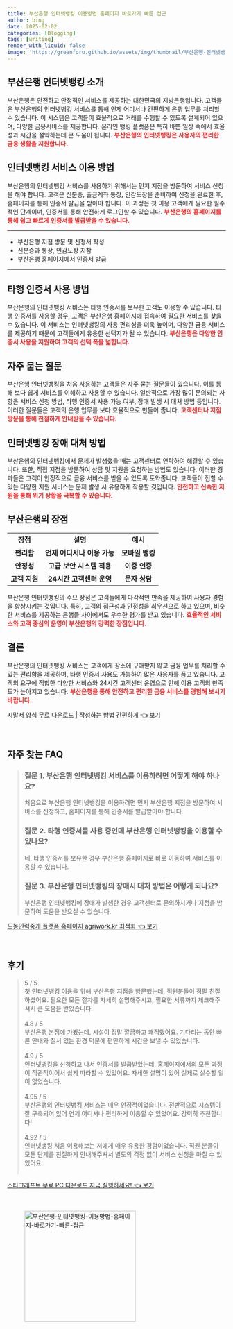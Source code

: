```yaml
---
title: 부산은행 인터넷뱅킹 이용방법 홈페이지 바로가기 빠른 접근
author: bing
date: 2025-02-02
categories: [Blogging]
tags: [writing]
render_with_liquid: false
image: 'https://greenforu.github.io/assets/img/thumbnail/부산은행-인터넷뱅킹-이용방법-홈페이지-바로가기-빠른-접근.webp'
---
```



<h2 id='부산은행 인터넷뱅킹 소개'>부산은행 인터넷뱅킹 소개</h2>

<p>부산은행은 안전하고 안정적인 서비스를 제공하는 대한민국의 지방은행입니다. 고객들은 부산은행의 인터넷뱅킹 서비스를 통해 언제 어디서나 간편하게 은행 업무를 처리할 수 있습니다. 이 시스템은 고객들이 효율적으로 거래를 수행할 수 있도록 설계되어 있으며, 다양한 금융서비스를 제공합니다. 온라인 뱅킹 플랫폼은 특히 바쁜 일상 속에서 효율성과 시간을 절약하는데 큰 도움이 됩니다. <b><span style="color: #ee2323;">부산은행의 인터넷뱅킹은 사용자의 편리한 금융 생활을 지원합니다.</span></b></p>

<h2 id='인터넷뱅킹 서비스 이용 방법'>인터넷뱅킹 서비스 이용 방법</h2>

<p>부산은행의 인터넷뱅킹 서비스를 사용하기 위해서는 먼저 지점을 방문하여 서비스 신청을 해야 합니다. 고객은 신분증, 출금계좌 통장, 인감도장을 준비하여 신청을 완료한 후, 홈페이지를 통해 인증서 발급을 받아야 합니다. 이 과정은 첫 이용 고객에게 필요한 필수적인 단계이며, 인증서를 통해 안전하게 로그인할 수 있습니다. <b><span style="color: #ee2323;">부산은행의 홈페이지를 통해 쉽고 빠르게 인증서를 발급받을 수 있습니다.</span></b></p>

<hr />

<ul>
    <li>부산은행 지점 방문 및 신청서 작성</li>
    <li>신분증과 통장, 인감도장 지참</li>
    <li>부산은행 홈페이지에서 인증서 발급</li>
</ul>

<hr />

<h2 id='타행 인증서 사용 방법'>타행 인증서 사용 방법</h2>

<p>부산은행의 인터넷뱅킹 서비스는 타행 인증서를 보유한 고객도 이용할 수 있습니다. 타행 인증서를 사용할 경우, 고객은 부산은행 홈페이지에 접속하여 필요한 서비스를 찾을 수 있습니다. 이 서비스는 인터넷뱅킹의 사용 편리성을 더욱 높이며, 다양한 금융 서비스를 제공하기 때문에 고객들에게 유용한 선택지가 될 수 있습니다. <b><span style="color: #ee2323;">부산은행은 다양한 인증서 사용을 지원하여 고객의 선택 폭을 넓힙니다.</span></b></p>

<h2 id='자주 묻는 질문'>자주 묻는 질문</h2>

<p>부산은행 인터넷뱅킹을 처음 사용하는 고객들은 자주 묻는 질문들이 있습니다. 이를 통해 보다 쉽게 서비스를 이해하고 사용할 수 있습니다. 일반적으로 가장 많이 문의되는 사항은 서비스 신청 방법, 타행 인증서 사용 가능 여부, 장애 발생 시 대처 방법 등입니다. 이러한 질문들은 고객의 은행 업무를 보다 효율적으로 만들어 줍니다. <b><span style="color: #ee2323;">고객센터나 지점 방문을 통해 친절하게 안내받을 수 있습니다.</span></b></p>

<h2 id='인터넷뱅킹 장애 대처 방법'>인터넷뱅킹 장애 대처 방법</h2>

<p>부산은행의 인터넷뱅킹에서 문제가 발생했을 때는 고객센터로 연락하여 해결할 수 있습니다. 또한, 직접 지점을 방문하여 상담 및 지원을 요청하는 방법도 있습니다. 이러한 경과들은 고객이 안정적으로 금융 서비스를 받을 수 있도록 도와줍니다. 고객들이 접할 수 있는 다양한 지원 서비스는 문제 발생 시 유용하게 작용할 것입니다. <b><span style="color: #ee2323;">안전하고 신속한 지원을 통해 위기 상황을 극복할 수 있습니다.</span></b></p>

<h2 id='부산은행의 장점'>부산은행의 장점</h2>

<table>
    <tr>
        <td style="text-align: center; height: 17px;"><b>장점</b></td>
        <td style="text-align: center; height: 17px;"><b>설명</b></td>
        <td style="text-align: center; height: 17px;"><b>예시</b></td>
    </tr>
    <tr>
        <td style="text-align: center; height: 17px;"><b>편리함</b></td>
        <td style="text-align: center; height: 17px;"><b>언제 어디서나 이용 가능</b></td>
        <td style="text-align: center; height: 17px;"><b>모바일 뱅킹</b></td>
    </tr>
    <tr>
        <td style="text-align: center; height: 17px;"><b>안정성</b></td>
        <td style="text-align: center; height: 17px;"><b>고급 보안 시스템 적용</b></td>
        <td style="text-align: center; height: 17px;"><b>이중 인증</b></td>
    </tr>
    <tr>
        <td style="text-align: center; height: 17px;"><b>고객 지원</b></td>
        <td style="text-align: center; height: 17px;"><b>24시간 고객센터 운영</b></td>
        <td style="text-align: center; height: 17px;"><b>문자 상담</b></td>
    </tr>
</table>

<p>부산은행 인터넷뱅킹의 주요 장점은 고객들에게 다각적인 만족을 제공하여 사용자 경험을 향상시키는 것입니다. 특히, 고객의 접근성과 안정성을 최우선으로 하고 있으며, 비슷한 서비스를 제공하는 은행들 사이에서도 우수한 평가를 받고 있습니다. <b><span style="color: #ee2323;">효율적인 서비스와 고객 중심의 운영이 부산은행의 강력한 장점입니다.</span></b></p>

<h2 id='결론'>결론</h2>

<p>부산은행의 인터넷뱅킹 서비스는 고객에게 장소에 구애받지 않고 금융 업무를 처리할 수 있는 편리함을 제공하며, 타행 인증서 사용도 가능하여 많은 사용자를 품고 있습니다. 고객의 요구에 적합한 다양한 서비스와 24시간 고객센터 운영으로 인해 이용 고객의 만족도가 높아지고 있습니다. <b><span style="color: #ee2323;">부산은행을 통해 안전하고 편리한 금융 서비스를 경험해 보시기 바랍니다.</span></b></p>


<p><a class="click-button" title="시말서 양식 무료 다운로드 | 작성하는 방법 간편하게" href="https://greenforu.github.io/posts/%EC%8B%9C%EB%A7%90%EC%84%9C-%EC%96%91%EC%8B%9D-%EB%AC%B4%EB%A3%8C-%EB%8B%A4%EC%9A%B4%EB%A1%9C%EB%93%9C-%EC%9E%91%EC%84%B1%ED%95%98%EB%8A%94-%EB%B0%A9%EB%B2%95-%EA%B0%84%ED%8E%B8%ED%95%98%EA%B2%8C/" rel="dofollow">시말서 양식 무료 다운로드 | 작성하는 방법 간편하게 👈 보기</a></p><br>
<h2 id='자주_찾는_FAQ'>자주 찾는 FAQ</h2>
<div itemscope="" itemtype="https://schema.org/FAQPage"> 
<blockquote> 
<div itemscope="" itemprop="mainEntity" itemtype="https://schema.org/Question"> 
<h3 itemprop="name">질문 1. 부산은행 인터넷뱅킹 서비스를 이용하려면 어떻게 해야 하나요?</h3> 
<div itemscope="" itemprop="acceptedAnswer" itemtype="https://schema.org/Answer"> 
<span itemprop="text"> 
<p>처음으로 부산은행 인터넷뱅킹을 이용하려면 먼저 부산은행 지점을 방문하여 서비스를 신청하고, 홈페이지를 통해 인증서를 발급받아야 합니다.</p> 
</span> 
</div> 
</div> 
<div itemscope="" itemprop="mainEntity" itemtype="https://schema.org/Question"> 
<h3 itemprop="name">질문 2. 타행 인증서를 사용 중인데 부산은행 인터넷뱅킹을 이용할 수 있나요?</h3> 
<div itemscope="" itemprop="acceptedAnswer" itemtype="https://schema.org/Answer"> 
<span itemprop="text"> 
<p>네, 타행 인증서를 보유한 경우 부산은행 홈페이지로 바로 이동하여 서비스를 이용할 수 있습니다.</p> 
</span> 
</div> 
</div> 
<div itemscope="" itemprop="mainEntity" itemtype="https://schema.org/Question"> 
<h3 itemprop="name">질문 3. 부산은행 인터넷뱅킹의 장애시 대처 방법은 어떻게 되나요?</h3> 
<div itemscope="" itemprop="acceptedAnswer" itemtype="https://schema.org/Answer"> 
<span itemprop="text"> 
<p>부산은행 인터넷뱅킹에 장애가 발생한 경우 고객센터로 문의하시거나 지점을 방문하여 도움을 받으실 수 있습니다.</p> 
</span> 
</div> 
</div> 
</blockquote> 
</div>
<p><a class="click-button" title="도농인력중개 플랫폼 홈페이지 agriwork.kr 최적화" href="https://greenforu.github.io/posts/%EB%8F%84%EB%86%8D%EC%9D%B8%EB%A0%A5%EC%A4%91%EA%B0%9C-%ED%94%8C%EB%9E%AB%ED%8F%BC-%ED%99%88%ED%8E%98%EC%9D%B4%EC%A7%80-agriwork.kr-%EC%B5%9C%EC%A0%81%ED%99%94/" rel="dofollow">도농인력중개 플랫폼 홈페이지 agriwork.kr 최적화 👈 보기</a></p><br>
<h2 id='후기'>후기</h2>
<div itemscope itemtype="https://schema.org/Product">
  <blockquote>
  <div itemprop="review" itemscope itemtype="https://schema.org/Review">
      <div itemprop="reviewRating" itemscope itemtype="https://schema.org/Rating"> <span itemprop="ratingValue">5</span> / <span itemprop="bestRating">5</span> </div>
      <span itemprop="reviewBody">첫 인터넷뱅킹 이용을 위해 부산은행 지점을 방문했는데, 직원분들이 정말 친절하셨어요. 필요한 모든 절차를 자세히 설명해주시고, 필요한 서류까지 체크해주셔서 큰 도움을 받았습니다.</span>
  </div>
  <br>
  <div itemprop="review" itemscope itemtype="https://schema.org/Review">
      <div itemprop="reviewRating" itemscope itemtype="https://schema.org/Rating"> <span itemprop="ratingValue">4.8</span> / <span itemprop="bestRating">5</span> </div>
      <span itemprop="reviewBody">부산은행 본점에 가봤는데, 시설이 정말 깔끔하고 쾌적했어요. 기다리는 동안 빠른 안내와 질서 있는 환경 덕분에 편안하게 시간을 보낼 수 있었습니다.</span>
  </div>
  <br>
  <div itemprop="review" itemscope itemtype="https://schema.org/Review">
      <div itemprop="reviewRating" itemscope itemtype="https://schema.org/Rating"> <span itemprop="ratingValue">4.9</span> / <span itemprop="bestRating">5</span> </div>
      <span itemprop="reviewBody">인터넷뱅킹을 신청하고 나서 인증서를 발급받았는데, 홈페이지에서의 모든 과정이 직관적이어서 쉽게 따라할 수 있었어요. 자세한 설명이 있어 실제로 실수할 일이 없었습니다.</span>
  </div>
  <br>
  <div itemprop="review" itemscope itemtype="https://schema.org/Review">
      <div itemprop="reviewRating" itemscope itemtype="https://schema.org/Rating"> <span itemprop="ratingValue">4.95</span> / <span itemprop="bestRating">5</span> </div>
      <span itemprop="reviewBody">부산은행의 인터넷뱅킹 서비스는 매우 안정적이었습니다. 전반적으로 시스템이 잘 구축되어 있어 언제 어디서나 편리하게 이용할 수 있었어요. 강력히 추천합니다!</span>
  </div>
  <br>
  <div itemprop="review" itemscope itemtype="https://schema.org/Review">
      <div itemprop="reviewRating" itemscope itemtype="https://schema.org/Rating"> <span itemprop="ratingValue">4.92</span> / <span itemprop="bestRating">5</span> </div>
      <span itemprop="reviewBody">인터넷뱅킹 처음 이용해보는 저에게 매우 유용한 경험이었습니다. 직원 분들이 모든 단계를 친절하게 안내해주셔서 별도의 걱정 없이 서비스 신청을 마칠 수 있었어요.</span>
  </div>
  <br>
  </blockquote>
</div>
<p><a class="click-button" title="스타크래프트 무료 PC 다운로드 지금 실행하세요!" href="https://greenforu.github.io/posts/%EC%8A%A4%ED%83%80%ED%81%AC%EB%9E%98%ED%94%84%ED%8A%B8-%EB%AC%B4%EB%A3%8C-PC-%EB%8B%A4%EC%9A%B4%EB%A1%9C%EB%93%9C-%EC%A7%80%EA%B8%88-%EC%8B%A4%ED%96%89%ED%95%98%EC%84%B8%EC%9A%94!/" rel="dofollow">스타크래프트 무료 PC 다운로드 지금 실행하세요! 👈 보기</a></p><br>
<figure class="image"><img src="https://greenforu.github.io/assets/img/thumbnail/부산은행-인터넷뱅킹-이용방법-홈페이지-바로가기-빠른-접근.webp" alt="부산은행-인터넷뱅킹-이용방법-홈페이지-바로가기-빠른-접근" width="256" height="256"></figure>